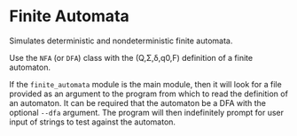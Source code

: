 # Finite Automata

Simulates deterministic and nondeterministic finite automata.

Use the `NFA` (or `DFA`) class with the (Q,Σ,δ,q0,F) definition of a finite automaton.

If the `finite_automata` module is the main module, then it will look for a file provided as an argument to the program from which to read the definition of an automaton. It can be required that the automaton be a DFA with the optional `--dfa` argument. The program will then indefinitely prompt for user input of strings to test against the automaton.
